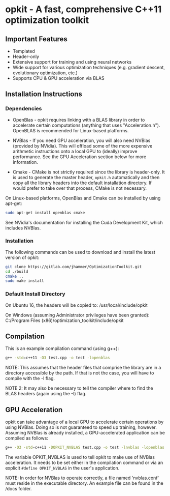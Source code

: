 # opkit - A fast, comprehensive C++11 optimization toolkit

## Important Features
* Templated
* Header-only
* Extensive support for training and using neural networks
* Wide support for various optimization techniques (e.g. gradient descent, evolutionary optimization, etc.)
* Supports CPU & GPU acceleration via BLAS

## Installation Instructions

### Dependencies
* OpenBlas - opkit requires linking with a BLAS library in order to accelerate
certain computations (anything that uses "Acceleration.h"). OpenBLAS is
recommended for Linux-based platforms.

* NVBlas - If you need GPU acceleration, you will also need NVBlas
(provided by NVidia). This will offload some of the more expensive arithmetic
instructions onto a local GPU to (ideally) improve performance. See the GPU
Acceleration section below for more information.

* Cmake - CMake is not strictly required since the library is header-only. It
is used to generate the master header, ```opkit.h``` automatically and then copy
all the library headers into the default installation directory. If would prefer
to take over that process, CMake is not necessary.

On Linux-based platforms, OpenBlas and Cmake can be installed by using apt-get:

```bash
sudo apt-get install openblas cmake
```

See NVidia's documentation for installing the Cuda Development Kit, which
includes NVBlas.

### Installation
The following commands can be used to download and install the latest version
of opkit:

```bash
git clone https://gitlab.com/jhammer/OptimizationToolkit.git
cd ./build
cmake ..
sudo make install
```

### Default Install Directory
On Ubuntu 16, the headers will be copied to:
/usr/local/include/opkit

On Windows (assuming Administrator privileges have been granted):
C:/Program Files (x86)/optimization_toolkit/include/opkit

## Compilation
This is an example compilation command (using g++):

```bash
g++ -std=c++11 -O3 test.cpp -o test -lopenblas
```

NOTE: This assumes that the header files that comprise the library are in a
directory accessible by the path. If that is not the case, you will have to
compile with the -I flag.

NOTE 2: It may also be necessary to tell the compiler where to find the BLAS
headers (again using the -I) flag.

## GPU Acceleration
opkit can take advantage of a local GPU to accelerate certain operations by
using NVBlas. Doing so is not guaranteed to speed up training, however. Assuming
NVBlas is already installed, a GPU-accelerated application can be compiled as
follows:

```bash
g++ -O3 -std=c++11 -DOPKIT_NVBLAS test.cpp -o test -lnvblas -lopenblas
```

The variable OPKIT_NVBLAS is used to tell opkit to make use of NVBlas
acceleration. It needs to be set either in the compilation command or via an
explicit ```#define OPKIT_NVBLAS``` in the user's application.

NOTE: In order for NVBlas to operate correctly, a file named 'nvblas.conf' must
reside in the executable directory. An example file can be found in the /docs
folder.
